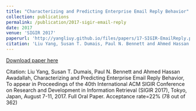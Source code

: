 ```yaml
---
title: "Characterizing and Predicting Enterprise Email Reply Behavior"
collection: publications
permalink: /publication/2017-sigir-email-reply
date: 2017
venue: 'SIGIR 2017'
paperurl: 'http://yangliuy.github.io/files/papers/17-SIGIR-EmailReply.pdf'
citation: 'Liu Yang, Susan T. Dumais, Paul N. Bennett and Ahmed Hassan Awadallah, Characterizing and Predicting Enterprise Email Reply Behavior, To appear in Proceedings of  the 40th International ACM SIGIR Conference on Research and Development in Information Retrieval (SIGIR 2017), Tokyo, Japan, August 7-11, 2017. Full Oral Paper. Acceptance rate=22% (78 out of  362)'
---
```


<a href='http://yangliuy.github.io/files/papers/17-SIGIR-EmailReply.pdf'>Download paper here</a>

Citation: Liu Yang, Susan T. Dumais, Paul N. Bennett and Ahmed Hassan Awadallah, Characterizing and Predicting Enterprise Email Reply Behavior, To appear in Proceedings of  the 40th International ACM SIGIR Conference on Research and Development in Information Retrieval (SIGIR 2017), Tokyo, Japan, August 7-11, 2017. Full Oral Paper. Acceptance rate=22% (78 out of  362)